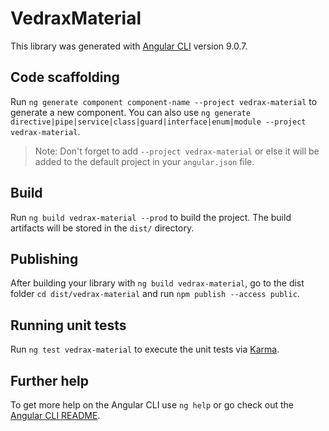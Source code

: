 # VedraxMaterial

This library was generated with [Angular CLI](https://github.com/angular/angular-cli) version 9.0.7.

## Code scaffolding

Run `ng generate component component-name --project vedrax-material` to generate a new component. You can also use `ng generate directive|pipe|service|class|guard|interface|enum|module --project vedrax-material`.
> Note: Don't forget to add `--project vedrax-material` or else it will be added to the default project in your `angular.json` file. 

## Build

Run `ng build vedrax-material --prod` to build the project. The build artifacts will be stored in the `dist/` directory.

## Publishing

After building your library with `ng build vedrax-material`, go to the dist folder `cd dist/vedrax-material` and run `npm publish --access public`.

## Running unit tests

Run `ng test vedrax-material` to execute the unit tests via [Karma](https://karma-runner.github.io).

## Further help

To get more help on the Angular CLI use `ng help` or go check out the [Angular CLI README](https://github.com/angular/angular-cli/blob/master/README.md).
